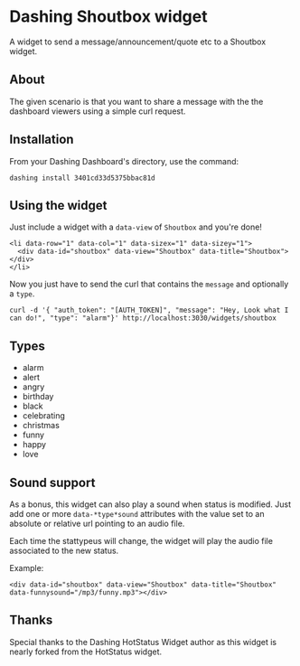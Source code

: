 # Dashing Shoutbox widget

A widget to send a message/announcement/quote etc to a Shoutbox widget.

## About

The given scenario is that you want to share a message with the the dashboard viewers using a simple curl request.

## Installation

From your Dashing Dashboard's directory, use the command:

```
dashing install 3401cd33d5375bbac81d
```

## Using the widget

Just include a widget with a `data-view` of `Shoutbox` and you're done!
```
<li data-row="1" data-col="1" data-sizex="1" data-sizey="1">
  <div data-id="shoutbox" data-view="Shoutbox" data-title="Shoutbox"></div>
</li>
```

Now you just have to send the curl that contains the `message` and optionally a `type`.
```
curl -d '{ "auth_token": "[AUTH_TOKEN]", "message": "Hey, Look what I can do!", "type": "alarm"}' http://localhost:3030/widgets/shoutbox
```

## Types

 - alarm
 - alert
 - angry
 - birthday
 - black
 - celebrating
 - christmas
 - funny
 - happy
 - love


## Sound support

As a bonus, this widget can also play a sound when status is modified. Just add one or more `data-*type*sound` attributes with the value set to an absolute or relative url pointing to an audio file.

Each time the stattypeus will change, the widget will play the audio file associated to the new status.

Example:

```
<div data-id="shoutbox" data-view="Shoutbox" data-title="Shoutbox" data-funnysound="/mp3/funny.mp3"></div>
```

## Thanks 

Special thanks to the Dashing HotStatus Widget author as this widget is nearly forked from the HotStatus widget.
    
